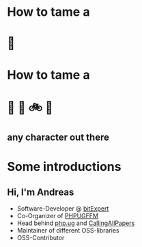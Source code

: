 <!-- .element: data-transition="fade" -->
# <!-- .element: class="fragment" data-fragment-index="1"-->How to tame a
# 🦄



<!-- .element: data-transition="fade" -->
# How to tame a
# 🦄 <span class="fragment" data-fragment-index="1">🦆</span> <span class="fragment" data-fragment-index="2">🚲</span> <span class="fragment" data-fragment-index="3">🌈</span>



<!-- .element: data-transition="fade" -->
## **any** character out there



# Some introductions



## Hi, I'm Andreas

* Software-Developer @ [bitExpert](https://bitExpert.de)
* Co-Organizer of [PHPUGFFM](http://phpugffm.de)
* Head behind [php.ug](https://php.ug) and [CallingAllPapers](https://callingallpapers.com)
* Maintainer of different OSS-libraries
* OSS-Contributor
